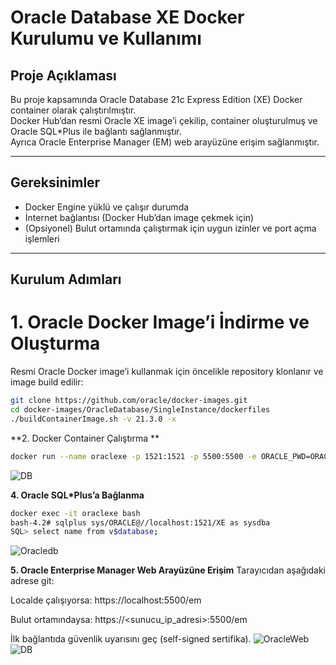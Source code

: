 # Oracle Database XE Docker Kurulumu ve Kullanımı

## Proje Açıklaması
Bu proje kapsamında Oracle Database 21c Express Edition (XE) Docker container olarak çalıştırılmıştır.  
Docker Hub’dan resmi Oracle XE image’i çekilip, container oluşturulmuş ve Oracle SQL*Plus ile bağlantı sağlanmıştır.  
Ayrıca Oracle Enterprise Manager (EM) web arayüzüne erişim sağlanmıştır.

---

## Gereksinimler
- Docker Engine yüklü ve çalışır durumda
- İnternet bağlantısı (Docker Hub’dan image çekmek için)
- (Opsiyonel) Bulut ortamında çalıştırmak için uygun izinler ve port açma işlemleri

---

## Kurulum Adımları

# 1. Oracle Docker Image’i İndirme ve Oluşturma
Resmi Oracle Docker image’i kullanmak için öncelikle repository klonlanır ve image build edilir:

```bash
git clone https://github.com/oracle/docker-images.git
cd docker-images/OracleDatabase/SingleInstance/dockerfiles
./buildContainerImage.sh -v 21.3.0 -x
```


**2. Docker Container Çalıştırma **
```bash
docker run --name oraclexe -p 1521:1521 -p 5500:5500 -e ORACLE_PWD=ORACLE -d oracle/database:21.3.0-xe
```

![DB](https://github.com/user-attachments/assets/a5099330-7e5c-4aa7-8b37-c3ea12df4fd3)


**4. Oracle SQL*Plus’a Bağlanma**
```bash
docker exec -it oraclexe bash
bash-4.2# sqlplus sys/ORACLE@//localhost:1521/XE as sysdba
SQL> select name from v$database;
```


![Oracledb](https://github.com/user-attachments/assets/aff50c4d-1902-4b66-9b90-7b82ccb91f8b)


**5. Oracle Enterprise Manager Web Arayüzüne Erişim**
Tarayıcıdan aşağıdaki adrese git:

Localde çalışıyorsa:
https://localhost:5500/em

Bulut ortamındaysa:
https://<sunucu_ip_adresi>:5500/em

İlk bağlantıda güvenlik uyarısını geç (self-signed sertifika).
![OracleWeb](https://github.com/user-attachments/assets/b2316e8c-6063-4030-a164-b63ac816b073)
![DB](https://github.com/user-attachments/assets/a5099330-7e5c-4aa7-8b37-c3ea12df4fd3)
